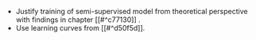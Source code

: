 - Justify training of semi-supervised model from theoretical perspective with findings in chapter [[#^c77130]] . 
- Use learning curves from [[#^d50f5d]].
